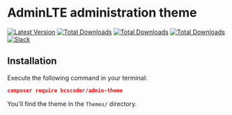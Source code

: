# AdminLTE administration theme

[![Latest Version](https://img.shields.io/packagist/v/asgardcms/adminlte-theme.svg?style=flat-square)](https://github.com/yusidabcs/admin-theme/releases)
[![Total Downloads](https://img.shields.io/packagist/dd/asgardcms/adminlte-theme.svg?style=flat-square)](https://packagist.org/packages/bcscoder/admin-theme)
[![Total Downloads](https://img.shields.io/packagist/dm/asgardcms/adminlte-theme.svg?style=flat-square)](https://packagist.org/packages/bcscoder/admin-theme)
[![Total Downloads](https://img.shields.io/packagist/dt/asgardcms/adminlte-theme.svg?style=flat-square)](https://packagist.org/packages/bcscoder/admin-theme)
[![Slack](http://slack.asgardcms.com/badge.svg)](http://slack.asgardcms.com/)


## Installation

Execute the following command in your terminal:

``` json
composer require bcscoder/admin-theme
```

You'll find the theme in the `Themes/` directory.
